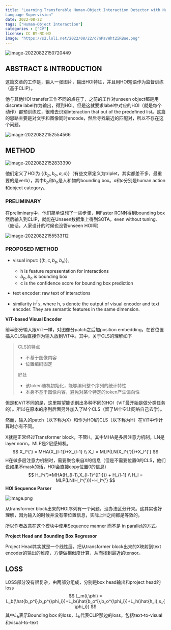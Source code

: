 ```yaml
---
title: "Learning Transferable Human-Object Interaction Detector with Natural
Language Supervision"
date: 2022-08-22
tags: ["Human-Object Interaction"]
categories : ["CV"]
license: CC BY-NC-ND
image: "https://s2.loli.net/2022/08/22/d7nPavWht2iRBue.png"
---
```


![image-20220822150720449](https://s2.loli.net/2022/08/22/gWoakEicOMpR68j.png)

## ABSTRACT & INTRODUCTION

这篇文章的工作是，输入一张图片，输出HOI特征，并且用HOI短语作为监督训练（基于CLIP）。

他与其他HOI transfer工作不同的点在于，之前的工作对unseen object都是用discrete label作为输出，得到HOI。但是这就要求label中对应的HOI（就是每个动作）都预训练过，很难去识别interaction that out of the predefined list。这篇的思路主要是对文字和图像同时encode，然后寻找最近的匹配对，所以不存在这个问题。

![image-20220822152554566](https://s2.loli.net/2022/08/22/IGi64rQnLkNBma3.png)

## METHOD

![image-20220822152833390](https://s2.loli.net/2022/08/22/d7nPavWht2iRBue.png)

他们定义了HOI为 $\{(b_p,b_o,a,o)\}$（有些文章定义为triplet，其实都差不多，最重要的是verb），其中$b_p$和$b_o$是人和物的bounding box。$a$和$o$分别是human action和object category。

### PRELIMINARY

在preliminary中，他们简单设想了一些步骤，用Faster RCNN得到bounding box然后输入到CLIP，就能在Unseen数据集上得到SOTA，even without tuning.（废话，人家设计的时候也没管unseen HOI啊）

![image-20220822155533112](https://s2.loli.net/2022/08/22/36FEm9MqlODH4wT.png)

### PROPOSED METHOD

- visual input: $\{(h,c,b_p,b_o)\}$, 
  - h is feature representation for interactions
  - $b_p,b_o$ is bounding box
  - c is the confidence score for bounding box prediction
- text encoder: raw text of interactions

- similarity $h^Ts$, where h, s denote the output of visual encoder and text encoder. They are semantic features in the same dimension.

**ViT-based Visual Encoder**

前半部分输入跟ViT一样，对图像分patch之后加position embedding，在首位置插入CLS后直接作为输入放到ViT中。其中，关于CLS的理解如下

> CLS的特点
>
> - 不基于图像内容
> - 位置编码固定
>
> 好处
>
> - 该token随机初始化，能够编码整个序列的统计特性
> - 本身不基于图像内容，避免对某个特定的token产生偏向性

但是和ViT不同的是，这里期望能识别出多种不同的HOI（ViT最开始是做分类任务的）。所以在原本的序列后面另外加入了M个CLS（留了M个空让网络自己去学）。

然而，输入的patch（以下称为X）和作为HOI的CLS（以下称为H）在ViT中作计算时亦有不同。

X就是正常经过Transformer block，不管H。其中MHA是多层注意力机制，LN是layer norm，MLP是2层感知机。
$$
X_l^{'} = MHA(X_{l-1})+X_{l-1} \\
X_l = MLP(LN(X_l^{'}))+X_l^{'}
$$
H在做多层注意力机制时，需要聚合来自X的信息（但是不需要位置0的CLS，他们说如果不mask的话，HOI会直接copy位置0的信息）
$$
H_l^{'}=MHA(H_{l-1},X_{l-1}^{[1:]}) + H_{l-1} \\
H_l = MLP(LN(H_l^{'}))+H_l^{'}
$$
**HOI Sequence Parser**

![image.png](https://s2.loli.net/2022/08/25/X8iwQBC4c9SYFyI.png)

从transformer block出来的HOI序列有一个问题，没办法区分开来。这其实也好理解，因为输入的时候并没有带位置信息，实际上H之间都是等效的。

所以作者故意在这个模块中使用Sequence manner 而不是 in parallel的方式。

**Project Head and Bounding Box Regressor**

Project Head其实就是一个线性层，把从transformer block出来的X映射到text encoder的输出的维度，方便做相似度计算，从而找到最近的tensor。

## LOSS

LOSS部分没有很复杂，由两部分组成，分别是box head输出和project head的loss
$$
L_m(i,\phi) = L_b(\hat{b_p^i},b_p^{\phi_i})+L_b(\hat{b_o^i},b_o^{\phi_i})+L_h(\hat{h_i},s_{\phi_i})
$$
其中$L_b$表示Bounding box 的loss，$L_h$代表CLIP那边的loss，包括text-to-visual和visual-to-text
